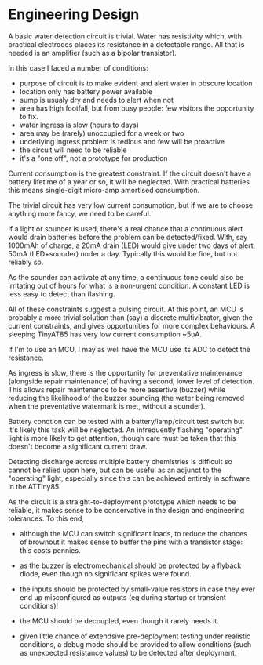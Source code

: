 Engineering Design
==================

A basic water detection circuit is trivial. Water has resistivity which, with practical electrodes places its resistance in a detectable range. All that is needed is an amplifier (such as a bipolar transistor).

In this case I faced a number of conditions:

* purpose of circuit is to make evident and alert water in obscure location
* location only has battery power available
* sump is usualy dry and needs to alert when not
* area has high footfall, but from busy people: few visitors the opportunity to fix.
* water ingress is slow (hours to days)
* area may be (rarely) unoccupied for a week or two
* underlying ingress problem is tedious and few will be proactive
* the circuit will need to be reliable
* it's a "one off", not a prototype for production

Current consumption is the greatest constraint. If the circuit doesn't have a battery lifetime of a year or so, it will be neglected. With practical batteries this means single-digit micro-amp amortised consumption.

The trivial circuit has very low current consumption, but if we are to choose anything more fancy, we need to be careful.

If a light or sounder is used, there's a real chance that a continuous alert would drain batteries before the problem can be detected/fixed. With, say 1000mAh of charge, a 20mA drain (LED) would give under two days of alert, 50mA (LED+sounder) under a day. Typically this would be fine, but not reliably so.

As the sounder can activate at any time, a continuous tone could also be irritating out of hours for what is a non-urgent condition. A constant LED is less easy to detect than flashing.

All of these constraints suggest a pulsing circuit. At this point, an MCU is probably a more trivial solution than (say) a discrete multivibrator, given the current constraints, and gives opportunities for more complex behaviours. A sleeping TinyAT85 has very low current consumption ~5uA.

If I'm to use an MCU, I may as well have the MCU use its ADC to detect the resistance.

As ingress is slow, there is the opportunity for preventative maintenance (alongside repair maintenance) of having a second, lower level of detection. This allows repair maintenance to be more assertive (buzzer) while reducing the likelihood of the buzzer sounding (the water being removed when the preventative watermark is met, without a sounder).

Battery condtion can be tested with a battery/lamp/circuit test switch but it's likely this task will be neglected. An infrequently flashing "operating" light is more likely to get attention, though care must be taken that this doesn't become a significant current draw.

Detecting discharge across multiple battery chemistries is difficult so cannot be relied upon here, but can be useful as an adjunct to the "operating" light, especially since this can be achieved entirely in software in the ATTiny85.

As the circuit is a straight-to-deployment prototype which needs to be reliable, it makes sense to be conservative in the design and engineering tolerances. To this end,

* although the MCU can switch significant loads, to reduce the chances of brownout it makes sense to buffer the pins with a transistor stage: this costs pennies.

* as the buzzer is electromechanical should be protected by a flyback diode, even though no significant spikes were found.

* the inputs should be protected by small-value resistors in case they ever end up misconfigured as outputs (eg during startup or transient conditions)!

* the MCU should be decoupled, even though it rarely needs it.

* given little chance of extendsive pre-deployment testing under realistic conditions, a debug mode should be provided to allow conditions (such as unexpected resistance values) to be detected after deployment.
